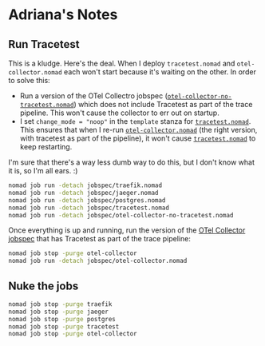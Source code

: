 # Adriana's Notes

## Run Tracetest

This is a kludge. Here's the deal. When I deploy `tracetest.nomad` and `otel-collector.nomad` each won't start because it's waiting on the other. In order to solve this:
* Run a version of the OTel Collectro jobspec ([`otel-collector-no-tracetest.nomad`](otel-collector-no-tracetest.nomad)) which does not include Tracetest as part of the trace pipeline. This won't cause the collector to err out on startup.
* I set `change_mode = "noop"` in the `template` stanza for [`tracetest.nomad`](tracetest.nomad). This ensures that when I re-run [`otel-collector.nomad`](otel-collector.nomad) (the right version, with tracetest as part of the pipeline), it won't cause [`tracetest.nomad`](tracetest.nomad) to keep restarting.

I'm sure that there's a way less dumb way to do this, but I don't know what it is, so I'm all ears. :)

```bash
nomad job run -detach jobspec/traefik.nomad
nomad job run -detach jobspec/jaeger.nomad
nomad job run -detach jobspec/postgres.nomad
nomad job run -detach jobspec/tracetest.nomad
nomad job run -detach jobspec/otel-collector-no-tracetest.nomad
```

Once everything is up and running, run the version of the [OTel Collector jobspec](otel-collector.nomad) that has Tracetest as part of the trace pipeline:

```bash
nomad job stop -purge otel-collector
nomad job run -detach jobspec/otel-collector.nomad
```

## Nuke the jobs

```bash
nomad job stop -purge traefik
nomad job stop -purge jaeger
nomad job stop -purge postgres
nomad job stop -purge tracetest
nomad job stop -purge otel-collector
```